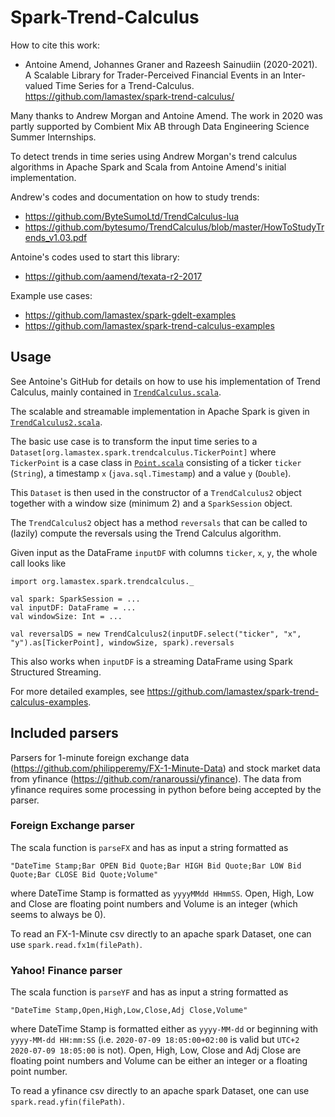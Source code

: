 # Spark-Trend-Calculus

How to cite this work:

- Antoine Amend, Johannes Graner and Razeesh Sainudiin (2020-2021). A Scalable Library for Trader-Perceived Financial Events in an Inter-valued Time Series for a Trend-Calculus. https://github.com/lamastex/spark-trend-calculus/

Many thanks to Andrew Morgan and Antoine Amend. The work in 2020 was partly supported by Combient Mix AB through Data Engineering Science Summer Internships.

To detect trends in time series using Andrew Morgan's trend calculus algorithms in Apache Spark and Scala from Antoine Amend's initial implementation.

Andrew's codes and documentation on how to study trends:

- https://github.com/ByteSumoLtd/TrendCalculus-lua
- https://github.com/bytesumo/TrendCalculus/blob/master/HowToStudyTrends_v1.03.pdf

Antoine's codes used to start this library:

- https://github.com/aamend/texata-r2-2017

Example use cases:

- https://github.com/lamastex/spark-gdelt-examples
- https://github.com/lamastex/spark-trend-calculus-examples

## Usage

See Antoine's GitHub for details on how to use his implementation of Trend Calculus, mainly contained in [`TrendCalculus.scala`](src/main/scala/org/lamastex/spark/trendcalculus/TrendCalculus.scala).

The scalable and streamable implementation in Apache Spark is given in [`TrendCalculus2.scala`](src/main/scala/org/lamastex/spark/trendcalculus/TrendCalculus2.scala).

The basic use case is to transform the input time series to a `Dataset[org.lamastex.spark.trendcalculus.TickerPoint]` where `TickerPoint` is a case class in [`Point.scala`](src/main/scala/org/lamastex/spark/trendcalculus/Point.scala) consisting of a ticker `ticker` (`String`), a timestamp `x` (`java.sql.Timestamp`) and a value `y` (`Double`).

This `Dataset` is then used in the constructor of a `TrendCalculus2` object together with a window size (minimum 2) and a `SparkSession` object. 

The `TrendCalculus2` object has a method `reversals` that can be called to (lazily) compute the reversals using the Trend Calculus algorithm.

Given input as the DataFrame `inputDF` with columns `ticker`, `x`, `y`, the whole call looks like 

```
import org.lamastex.spark.trendcalculus._

val spark: SparkSession = ...
val inputDF: DataFrame = ...
val windowSize: Int = ...

val reversalDS = new TrendCalculus2(inputDF.select("ticker", "x", "y").as[TickerPoint], windowSize, spark).reversals
```

This also works when `inputDF` is a streaming DataFrame using Spark Structured Streaming.

For more detailed examples, see https://github.com/lamastex/spark-trend-calculus-examples.

## Included parsers

Parsers for 1-minute foreign exchange data (https://github.com/philipperemy/FX-1-Minute-Data) and stock market data from yfinance (https://github.com/ranaroussi/yfinance). The data from yfinance requires some processing in python before being accepted by the parser.

### Foreign Exchange parser

The scala function is `parseFX` and has as input a string formatted as 

```
"DateTime Stamp;Bar OPEN Bid Quote;Bar HIGH Bid Quote;Bar LOW Bid Quote;Bar CLOSE Bid Quote;Volume"
```

where DateTime Stamp is formatted as `yyyyMMdd HHmmSS`. Open, High, Low and Close are floating point numbers and Volume is an integer (which seems to always be 0).

To read an FX-1-Minute csv directly to an apache spark Dataset, one can use `spark.read.fx1m(filePath)`.

### Yahoo! Finance parser

The scala function is `parseYF` and has as input a string formatted as

```
"DateTime Stamp,Open,High,Low,Close,Adj Close,Volume"
```

where DateTime Stamp is formatted either as `yyyy-MM-dd` or beginning with `yyyy-MM-dd HH:mm:SS` (i.e. `2020-07-09 18:05:00+02:00` is valid but `UTC+2 2020-07-09 18:05:00` is not). Open, High, Low, Close and Adj Close are floating point numbers and Volume can be either an integer or a floating point number.

To read a yfinance csv directly to an apache spark Dataset, one can use `spark.read.yfin(filePath)`.
